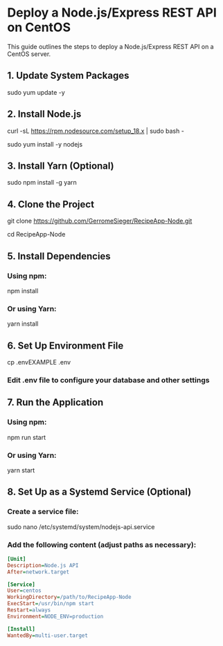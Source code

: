 # Deploy a Node.js/Express REST API on CentOS

This guide outlines the steps to deploy a Node.js/Express REST API on a CentOS server.

## 1. Update System Packages

sudo yum update -y

## 2. Install Node.js

curl -sL https://rpm.nodesource.com/setup_18.x | sudo bash -

sudo yum install -y nodejs

## 3. Install Yarn (Optional)

sudo npm install -g yarn

## 4. Clone the Project

git clone https://github.com/GerromeSieger/RecipeApp-Node.git

cd RecipeApp-Node

## 5. Install Dependencies

### Using npm:

npm install

### Or using Yarn:

yarn install

## 6. Set Up Environment File

cp .envEXAMPLE .env

### Edit .env file to configure your database and other settings

## 7. Run the Application

### Using npm:

npm run start

### Or using Yarn:

yarn start

## 8. Set Up as a Systemd Service (Optional)

### Create a service file:

sudo nano /etc/systemd/system/nodejs-api.service

### Add the following content (adjust paths as necessary):

```ini
[Unit]
Description=Node.js API
After=network.target

[Service]
User=centos
WorkingDirectory=/path/to/RecipeApp-Node
ExecStart=/usr/bin/npm start
Restart=always
Environment=NODE_ENV=production

[Install]
WantedBy=multi-user.target